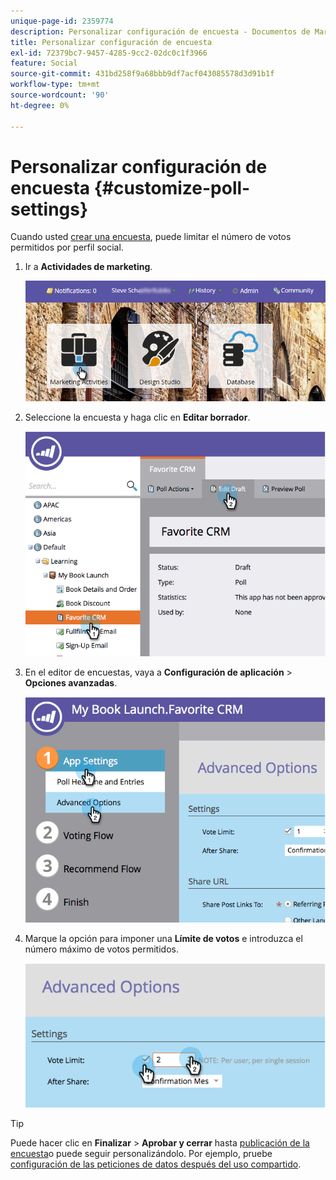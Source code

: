 ```yaml
---
unique-page-id: 2359774
description: Personalizar configuración de encuesta - Documentos de Marketo - Documentación del producto
title: Personalizar configuración de encuesta
exl-id: 72379bc7-9457-4285-9cc2-02dc0c1f3966
feature: Social
source-git-commit: 431bd258f9a68bbb9df7acf043085578d3d91b1f
workflow-type: tm+mt
source-wordcount: '90'
ht-degree: 0%

---
```


# Personalizar configuración de encuesta {#customize-poll-settings}

Cuando usted [crear una encuesta](/help/marketo/product-docs/demand-generation/social/creating-a-poll/create-a-poll.md), puede limitar el número de votos permitidos por perfil social.

1. Ir a **Actividades de marketing**.

   ![](assets/login-marketing-activities.png)

1. Seleccione la encuesta y haga clic en **Editar borrador**.

   ![](assets/image2014-9-19-10-3a56-3a37.png)

1. En el editor de encuestas, vaya a **Configuración de aplicación** > **Opciones avanzadas**.

   ![](assets/image2014-9-19-10-3a56-3a44.png)

1. Marque la opción para imponer una **Límite de votos** e introduzca el número máximo de votos permitidos.

   ![](assets/image2014-9-19-10-3a56-3a54.png)

>[!TIP]
>
>Puede hacer clic en **Finalizar** > **Aprobar y cerrar** hasta [publicación de la encuesta](/help/marketo/product-docs/demand-generation/social/creating-a-poll/publish-a-poll.md)o puede seguir personalizándolo. Por ejemplo, pruebe [configuración de las peticiones de datos después del uso compartido](/help/marketo/product-docs/demand-generation/social/configuring-social-actions/configure-after-share-prompts.md).
